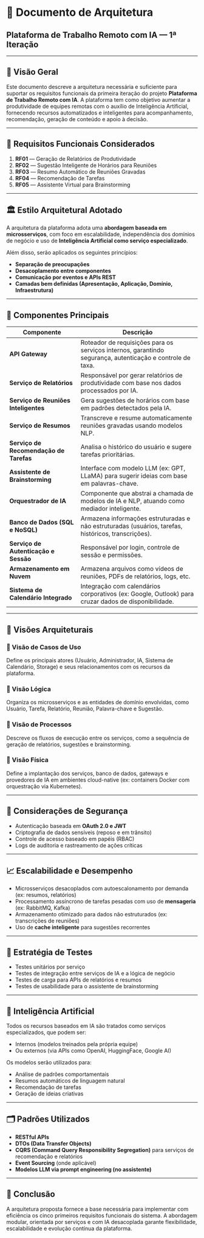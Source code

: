 
# 📄 Documento de Arquitetura  
## Plataforma de Trabalho Remoto com IA — 1ª Iteração

---

## 📌 Visão Geral

Este documento descreve a arquitetura necessária e suficiente para suportar os requisitos funcionais da primeira iteração do projeto **Plataforma de Trabalho Remoto com IA**. A plataforma tem como objetivo aumentar a produtividade de equipes remotas com o auxílio de Inteligência Artificial, fornecendo recursos automatizados e inteligentes para acompanhamento, recomendação, geração de conteúdo e apoio à decisão.

---

## 🎯 Requisitos Funcionais Considerados

1. **RF01** — Geração de Relatórios de Produtividade  
2. **RF02** — Sugestão Inteligente de Horários para Reuniões  
3. **RF03** — Resumo Automático de Reuniões Gravadas  
4. **RF04** — Recomendação de Tarefas  
5. **RF05** — Assistente Virtual para Brainstorming  

---

## 🏛️ Estilo Arquitetural Adotado

A arquitetura da plataforma adota uma **abordagem baseada em microsserviços**, com foco em escalabilidade, independência dos domínios de negócio e uso de **Inteligência Artificial como serviço especializado**.

Além disso, serão aplicados os seguintes princípios:

- **Separação de preocupações**
- **Desacoplamento entre componentes**
- **Comunicação por eventos e APIs REST**
- **Camadas bem definidas (Apresentação, Aplicação, Domínio, Infraestrutura)**

---

## 🧱 Componentes Principais

| Componente | Descrição |
|-----------|-----------|
| **API Gateway** | Roteador de requisições para os serviços internos, garantindo segurança, autenticação e controle de taxa. |
| **Serviço de Relatórios** | Responsável por gerar relatórios de produtividade com base nos dados processados por IA. |
| **Serviço de Reuniões Inteligentes** | Gera sugestões de horários com base em padrões detectados pela IA. |
| **Serviço de Resumos** | Transcreve e resume automaticamente reuniões gravadas usando modelos NLP. |
| **Serviço de Recomendação de Tarefas** | Analisa o histórico do usuário e sugere tarefas prioritárias. |
| **Assistente de Brainstorming** | Interface com modelo LLM (ex: GPT, LLaMA) para sugerir ideias com base em palavras-chave. |
| **Orquestrador de IA** | Componente que abstrai a chamada de modelos de IA e NLP, atuando como mediador inteligente. |
| **Banco de Dados (SQL e NoSQL)** | Armazena informações estruturadas e não estruturadas (usuários, tarefas, históricos, transcrições). |
| **Serviço de Autenticação e Sessão** | Responsável por login, controle de sessão e permissões. |
| **Armazenamento em Nuvem** | Armazena arquivos como vídeos de reuniões, PDFs de relatórios, logs, etc. |
| **Sistema de Calendário Integrado** | Integração com calendários corporativos (ex: Google, Outlook) para cruzar dados de disponibilidade. |

---

## 🧩 Visões Arquiteturais

### 🔸 Visão de Casos de Uso
Define os principais atores (Usuário, Administrador, IA, Sistema de Calendário, Storage) e seus relacionamentos com os recursos da plataforma.

### 🔸 Visão Lógica
Organiza os microsserviços e as entidades de domínio envolvidas, como Usuário, Tarefa, Relatório, Reunião, Palavra-chave e Sugestão.

### 🔸 Visão de Processos
Descreve os fluxos de execução entre os serviços, como a sequência de geração de relatórios, sugestões e brainstorming.

### 🔸 Visão Física
Define a implantação dos serviços, banco de dados, gateways e provedores de IA em ambientes cloud-native (ex: containers Docker com orquestração via Kubernetes).

---

## 🔐 Considerações de Segurança

- Autenticação baseada em **OAuth 2.0 e JWT**
- Criptografia de dados sensíveis (reposo e em trânsito)
- Controle de acesso baseado em papéis (RBAC)
- Logs de auditoria e rastreamento de ações críticas

---

## 📈 Escalabilidade e Desempenho

- Microsserviços desacoplados com autoescalonamento por demanda (ex: resumos, relatórios)
- Processamento assíncrono de tarefas pesadas com uso de **mensageria** (ex: RabbitMQ, Kafka)
- Armazenamento otimizado para dados não estruturados (ex: transcrições de reuniões)
- Uso de **cache inteligente** para sugestões recorrentes

---

## 🧪 Estratégia de Testes

- Testes unitários por serviço
- Testes de integração entre serviços de IA e a lógica de negócio
- Testes de carga para APIs de relatórios e resumos
- Testes de usabilidade para o assistente de brainstorming

---

## 🧠 Inteligência Artificial

Todos os recursos baseados em IA são tratados como serviços especializados, que podem ser:

- Internos (modelos treinados pela própria equipe)
- Ou externos (via APIs como OpenAI, HuggingFace, Google AI)

Os modelos serão utilizados para:

- Análise de padrões comportamentais
- Resumos automáticos de linguagem natural
- Recomendação de tarefas
- Geração de ideias criativas

---

## 🗂️ Padrões Utilizados

- **RESTful APIs**
- **DTOs (Data Transfer Objects)**
- **CQRS (Command Query Responsibility Segregation)** para serviços de recomendação e relatórios
- **Event Sourcing** (onde aplicável)
- **Modelos LLM via prompt engineering (no assistente)**

---

## 📌 Conclusão

A arquitetura proposta fornece a base necessária para implementar com eficiência os cinco primeiros requisitos funcionais do sistema. A abordagem modular, orientada por serviços e com IA desacoplada garante flexibilidade, escalabilidade e evolução contínua da plataforma.
